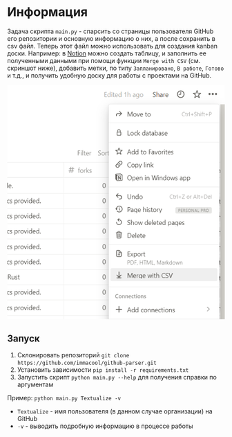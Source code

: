 
# Информация

Задача скрипта `main.py` - спарсить со страницы пользователя GitHub его репозитории и основную информацию о них, а после сохранить в csv файл. Теперь этот файл можно использовать для создания kanban доски. Например: в [Notion](https://www.notion.so/) можно создать таблицу, и заполнить ее полученными данными при помощи функции `Merge with CSV` (см. скриншот ниже), добавить метки, по типу `Запланировано`, `В работе`, `Готово` и т.д., и получить удобную доску для работы с проектами на GitHub.

![alt text](image.png "Title")

## Запуск

1. Склонировать репозиторий `git clone https://github.com/immacool/github-parser.git`
2. Установить зависимости `pip install -r requirements.txt`
3. Запустить скрипт `python main.py --help` для получения справки по аргументам

Пример: `python main.py Textualize -v`

- `Textualize` - имя пользователя (в данном случае организации) на GitHub
- `-v` - выводить подробную информацию в процессе работы
